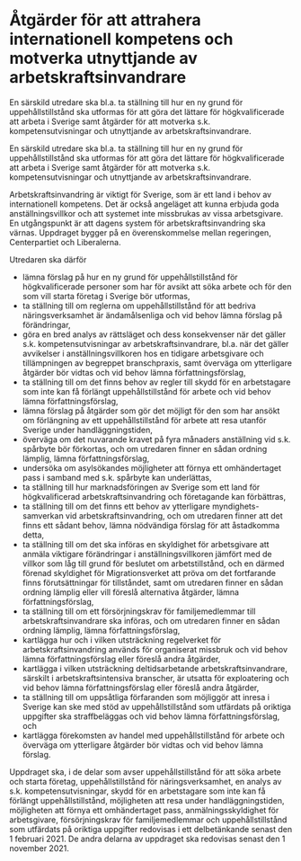 # Åtgärder för att attrahera internationell kompetens och motverka utnyttjande av arbetskraftsinvandrare

En särskild utredare ska bl.a. ta ställning till hur en ny grund för uppehållstillstånd ska utformas för att göra det lättare för högkvalificerade att arbeta i Sverige samt åtgärder för att motverka s.k. kompetensutvisningar och utnyttjande av arbetskraftsinvandrare.

En särskild utredare ska bl.a. ta ställning till hur en ny grund för uppehållstillstånd ska utformas för att göra det lättare för högkvalificerade att arbeta i Sverige samt åtgärder för att motverka s.k. kompetensutvisningar och utnyttjande av arbetskraftsinvandrare.

Arbetskraftsinvandring är viktigt för Sverige, som är ett land i behov av internationell kompetens. Det är också angeläget att kunna erbjuda goda anställningsvillkor och att systemet inte missbrukas av vissa arbetsgivare. En utgångspunkt är att dagens system för arbetskraftsinvandring ska värnas. Uppdraget bygger på en överenskommelse mellan regeringen, Centerpartiet och Liberalerna.

Utredaren ska därför

* lämna förslag på hur en ny grund för uppehållstillstånd för högkvalificerade personer som har för avsikt att söka arbete och för den som vill starta företag i Sverige bör utformas,
* ta ställning till om reglerna om uppehållstillstånd för att bedriva näringsverksamhet är ändamålsenliga och vid behov lämna förslag på förändringar,
* göra en bred analys av rättsläget och dess konsekvenser när det gäller s.k. kompetensutvisningar av arbetskraftsinvandrare, bl.a. när det gäller avvikelser i anställningsvillkoren hos en tidigare arbetsgivare och tillämpningen av begreppet branschpraxis, samt överväga om ytterligare åtgärder bör vidtas och vid behov lämna författningsförslag,
* ta ställning till om det finns behov av regler till skydd för en arbetstagare som inte kan få förlängt uppehållstillstånd för arbete och vid behov lämna författningsförslag,
* lämna förslag på åtgärder som gör det möjligt för den som har ansökt om förlängning av ett uppehållstillstånd för arbete att resa utanför Sverige under handläggningstiden,
* överväga om det nuvarande kravet på fyra månaders anställning vid s.k. spårbyte bör förkortas, och om utredaren finner en sådan ordning lämplig, lämna författningsförslag,
* undersöka om asylsökandes möjligheter att förnya ett omhändertaget pass i samband med s.k. spårbyte kan underlättas,
* ta ställning till hur marknadsföringen av Sverige som ett land för högkvalificerad arbetskraftsinvandring och företagande kan förbättras,
* ta ställning till om det finns ett behov av ytterligare myndighets-samverkan vid arbetskraftsinvandring, och om utredaren finner att det finns ett sådant behov, lämna nödvändiga förslag för att åstadkomma detta,
* ta ställning till om det ska införas en skyldighet för arbetsgivare att anmäla viktigare förändringar i anställningsvillkoren jämfört med de villkor som låg till grund för beslutet om arbetstillstånd, och en därmed förenad skyldighet för Migrationsverket att pröva om det fortfarande finns förutsättningar för tillståndet, samt om utredaren finner en sådan ordning lämplig eller vill föreslå alternativa åtgärder, lämna författningsförslag,
* ta ställning till om ett försörjningskrav för familjemedlemmar till arbetskraftsinvandrare ska införas, och om utredaren finner en sådan ordning lämplig, lämna författningsförslag,
* kartlägga hur och i vilken utsträckning regelverket för arbetskraftsinvandring används för organiserat missbruk och vid behov lämna författningsförslag eller föreslå andra åtgärder,
* kartlägga i vilken utsträckning deltidsarbetande arbetskraftsinvandrare, särskilt i arbetskraftsintensiva branscher, är utsatta för exploatering och vid behov lämna författningsförslag eller föreslå andra åtgärder,
* ta ställning till om uppsåtliga förfaranden som möjliggör att inresa i Sverige kan ske med stöd av uppehållstillstånd som utfärdats på oriktiga uppgifter ska straffbeläggas och vid behov lämna författningsförslag, och
* kartlägga förekomsten av handel med uppehållstillstånd för arbete och överväga om ytterligare åtgärder bör vidtas och vid behov lämna förslag.

Uppdraget ska, i de delar som avser uppehållstillstånd för att söka arbete och starta företag, uppehållstillstånd för näringsverksamhet, en analys av s.k. kompetensutvisningar, skydd för en arbetstagare som inte kan få förlängt uppehållstillstånd, möjligheten att resa under handläggningstiden, möjligheten att förnya ett omhändertaget pass, anmälningsskyldighet för arbetsgivare, försörjningskrav för familjemedlemmar och uppehållstillstånd som utfärdats på oriktiga uppgifter redovisas i ett delbetänkande senast den 1 februari 2021. De andra delarna av uppdraget ska redovisas senast den 1 november 2021.
